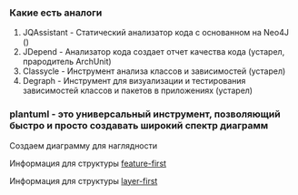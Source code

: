 
### Какие есть аналоги

1. JQAssistant - Статический анализатор кода с основанном на Neo4J ()
2. JDepend - Анализатор кода создает отчет качества кода (устарел, прародитель ArchUnit)
3. Classycle - Инструмент анализа классов и зависимостей (устарел)
4. Degraph - Инструмент для визуализации и тестирования зависимостей классов и пакетов в приложениях (устарел)


### plantuml - это универсальный инструмент, позволяющий быстро и просто создавать широкий спектр диаграмм
Создаем диаграмму для наглядности


Информация для структуры [feature-first](../component/feature/src/main/plantuml/diagrams-feature.md)

Информация для структуры [layer-first](../component/layer/src/main/plantuml/diagrams-layer.md)
 
